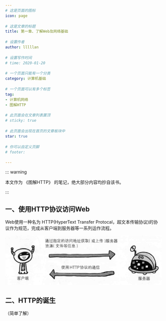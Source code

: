 ```yaml
---
# 这是页面的图标
icon: page

# 这是文章的标题
title: 第一章、了解Web及网络基础

# 设置作者
author: lllllan

# 设置写作时间
# time: 2020-01-20

# 一个页面只能有一个分类
category: 计算机基础

# 一个页面可以有多个标签
tag:
- 计算机网络
- 图解HTTP

# 此页面会在文章列表置顶
# sticky: true

# 此页面会出现在首页的文章板块中
star: true

# 你可以自定义页脚
# footer: 

---
```




::: warning

本文作为 《图解HTTP》 的笔记，绝大部分内容均抄自该书。

:::



## 一、使用HTTP协议访问Web

Web使用一种名为 HTTP(HyperText Transfer Protocal，超文本传输协议)的协议作为规范，完成从客户端到服务器等一系列运作流程。

![image-20220226153648943](README.assets/image-20220226153648943.png)



## 二、HTTP的诞生

（简单了解）



